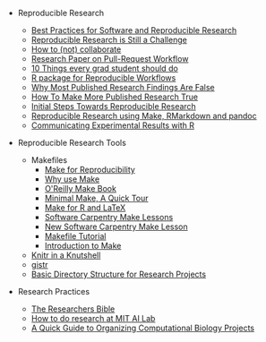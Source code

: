 * Reproducible Research  
    * [Best Practices for Software and Reproducible Research](http://openresearchsoftware.metajnl.com/article/view/jors.ay/63)
    * [Reproducible Research is Still a Challenge](http://ropensci.org/blog/2014/06/09/reproducibility/)
    * [How to (not) collaborate](http://chris.friedline.net/posts/2014/Oct/14/how-we-should-and-should-not-collaborate/#.VEUjyIvF_rJ)
    * [Research Paper on Pull-Request Workflow](http://swerl.tudelft.nl/twiki/pub/Main/TechnicalReports/TUD-SERG-2014-013.pdf)
    * [10 Things every grad student should do](http://datapub.cdlib.org/2014/10/14/the-10-things-every-new-grad-student-should-do/)
    * [R package for Reproducible Workflows](http://www.biomedcentral.com/1471-2105/15/138)
    * [Why Most Published Research Findings Are False](http://www.plosmedicine.org/article/info%3Adoi%2F10.1371%2Fjournal.pmed.0020124)
    * [How To Make More Published Research True](http://www.plosmedicine.org/article/info%3Adoi%2F10.1371%2Fjournal.pmed.1001747)
    * [Initial Steps Towards Reproducible Research](http://kbroman.org/steps2rr/)
    * [Reproducible Research using Make, RMarkdown and pandoc](http://sjackman.github.io/open-science/#/open-reproducible-science)
    * [Communicating Experimental Results with R](http://rikturr.com/blog/communicating-experimental-results-with-r/)

* Reproducible Research Tools
  * Makefiles  
    * [Make for Reproducibility](http://zmjones.com/make/)  
    * [Why use Make](http://bost.ocks.org/mike/make/)  
    * [O'Reilly Make Book](http://oreilly.com/catalog/make3/book/)  
    * [Minimal Make, A Quick Tour](http://kbroman.org/minimal_make/)  
    * [Make for R and LaTeX](http://robjhyndman.com/hyndsight/makefiles/)
    * [Software Carpentry Make Lessons](http://software-carpentry.org/v4/make/index.html)
    * [New Software Carpentry Make Lesson](http://swcarpentry.github.io/make-novice/)
    * [Makefile Tutorial](http://makefiletutorial.com/)
    * [Introduction to Make](http://www.ploxiln.net/make.html)
  * [Knitr in a Knutshell](http://kbroman.org/knitr_knutshell/)
  * [gistr](http://ropensci.org/tutorials/gistr_tutorial.html)
  * [Basic Directory Structure for Research Projects](https://github.com/Reproducible-Science-Curriculum/rr-init)

* Research Practices
  * [The Researchers Bible](http://homepages.inf.ed.ac.uk/bundy/how-tos/resbible.html)
  * [How to do research at MIT AI Lab](https://people.cs.umass.edu/~emery/misc/how-to.pdf)
  * [A Quick Guide to Organizing Computational Biology Projects](http://www.ploscompbiol.org/article/info%3Adoi%2F10.1371%2Fjournal.pcbi.1000424)


